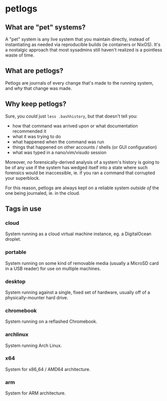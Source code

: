 # petlogs

## What are "pet" systems?

A "pet" system is any live system that you maintain directly, instead of instantiating as needed via reproducible builds (ie containers or NixOS). It's a nostalgic approach that most sysadmins still haven't realized is a pointless waste of time.

## What are petlogs?

Petlogs are journals of every change that's made to the running system, and *why* that change was made.

## Why keep petlogs?

Sure, you *could* just `less .bashhistory`, but that doesn't tell you:

- how that command was arrived upon or what documentation recommended it
- what it was trying to do
- what happened when the command was run
- things that happened on other accounts / shells (or GUI configuration)
- what was typed in a nano/vim/visudo session

Moreover, *no* forensically-derived analysis of a system's history is going to be of any use if the system has wedged itself into a state where such forensics would be inaccessible, ie. if you ran a command that corrupted your superblock.

For this reason, petlogs are always kept on a reliable system *outside of* the one being journaled, ie. in the cloud.

## Tags in use

### cloud

System running as a cloud virtual machine instance, eg. a DigitalOcean droplet.

### portable

System running on some kind of removable media (usually a MicroSD card in a USB reader) for use on multiple machines.

### desktop

System running against a single, fixed set of hardware, usually off of a physically-mounter hard drive.

### chromebook

System running on a reflashed Chromebook.

### archlinux

System running Arch Linux.

### x64

System for x86_64 / AMD64 architecture.

### arm

System for ARM architecture.
